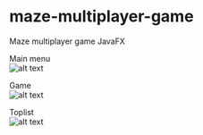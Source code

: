 # maze-multiplayer-game
Maze multiplayer game JavaFX

Main menu  
![alt text](https://i.imgur.com/7IfSbYM.png)  

Game  
![alt text](https://i.imgur.com/zQbVNJQ.png)

Toplist  
![alt text](https://i.imgur.com/pus28IO.png)
